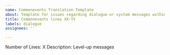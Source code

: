 ```yaml
---
name: Commonevents Translation Template
about: Template for issues regarding dialogue or system messages within Commonevents.txt.
title: Commonevents lines XX-YY
labels: dialogue
assignees: ''

---
```


Number of Lines: X
Description: Level-up messages
